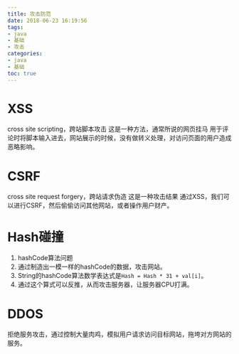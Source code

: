 ```yaml
---
title: 攻击防范
date: 2018-06-23 16:19:56
tags:
- java
- 基础
- 攻击
categories:
- java
- 基础
toc: true
---
```

# XSS
cross site scripting，跨站脚本攻击
这是一种方法，通常所说的网页挂马
用于评论时将脚本输入进去，网站展示的时候，没有做转义处理，对访问页面的用户造成恶略影响。

# CSRF
cross site request forgery，跨站请求伪造
这是一种攻击结果
通过XSS，我们可以进行CSRF，然后偷偷访问其他网站，或者操作用户财产。

<!-- more -->

# Hash碰撞
1. hashCode算法问题
2. 通过制造出一模一样的hashCode的数据，攻击网站。
3. String的hashCode算法数学表达式是`Hash = Hash * 31 + val[i]`。
4. 通过这个算式可以反推，从而攻击服务器，让服务器CPU打满。

# DDOS
拒绝服务攻击，通过控制大量肉鸡，模拟用户请求访问目标网站，拖垮对方网站的服务。